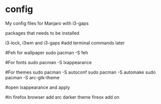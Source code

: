 # config
My config files for Manjaro with i3-gaps


packages that needs to be installed

i3-lock, i3wm and i3-gaps #add terminal commands later

#Feh for wallpaper
sudo pacman -S feh

#For fonts
sudo pacman -S lxappearance

#For themes
sudo pacman -S autoconf
sudo pacman -S automake
sudo pacman -S arc-gtk-theme

#open lxappearance and apply

#in firefox browser add arc darker theme fireox add on
